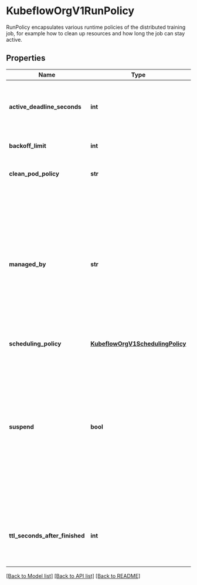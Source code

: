 # KubeflowOrgV1RunPolicy

RunPolicy encapsulates various runtime policies of the distributed training job, for example how to clean up resources and how long the job can stay active.
## Properties
Name | Type | Description | Notes
------------ | ------------- | ------------- | -------------
**active_deadline_seconds** | **int** | Specifies the duration in seconds relative to the startTime that the job may be active before the system tries to terminate it; value must be positive integer. | [optional] 
**backoff_limit** | **int** | Optional number of retries before marking this job failed. | [optional] 
**clean_pod_policy** | **str** | CleanPodPolicy defines the policy to kill pods after the job completes. Default to None. | [optional] 
**managed_by** | **str** | ManagedBy is used to indicate the controller or entity that manages a job. The value must be either an empty, &#39;kubeflow.org/training-operator&#39; or &#39;kueue.x-k8s.io/multikueue&#39;. The training-operator reconciles a job which doesn&#39;t have this field at all or the field value is the reserved string &#39;kubeflow.org/training-operator&#39;, but delegates reconciling the job with &#39;kueue.x-k8s.io/multikueue&#39; to the Kueue. The field is immutable. | [optional] 
**scheduling_policy** | [**KubeflowOrgV1SchedulingPolicy**](KubeflowOrgV1SchedulingPolicy.md) |  | [optional] 
**suspend** | **bool** | suspend specifies whether the Job controller should create Pods or not. If a Job is created with suspend set to true, no Pods are created by the Job controller. If a Job is suspended after creation (i.e. the flag goes from false to true), the Job controller will delete all active Pods and PodGroups associated with this Job. Users must design their workload to gracefully handle this. Suspending a Job will reset the StartTime field of the Job.  Defaults to false. | [optional] 
**ttl_seconds_after_finished** | **int** | TTLSecondsAfterFinished is the TTL to clean up jobs. It may take extra ReconcilePeriod seconds for the cleanup, since reconcile gets called periodically. Default to infinite. | [optional] 

[[Back to Model list]](../README.md#documentation-for-models) [[Back to API list]](../README.md#documentation-for-api-endpoints) [[Back to README]](../README.md)


